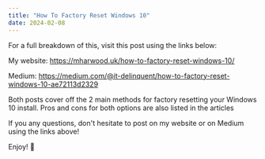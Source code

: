 ```yaml
---
title: "How To Factory Reset Windows 10"
date: 2024-02-08
---
```


For a full breakdown of this, visit this post using the links below:

My website: https://mharwood.uk/how-to-factory-reset-windows-10/

Medium: https://medium.com/@it-delinquent/how-to-factory-reset-windows-10-ae72113d2329

Both posts cover off the 2 main methods for factory resetting your Windows 10 install. Pros and cons for both options are also listed in the articles

If you any questions, don't hesitate to post on my website or on Medium using the links above!

Enjoy! 🎉
